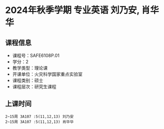 # 2024年秋季学期 专业英语 刘乃安, 肖华华






## 课程信息

- 课程号：SAFE6108P.01
- 学分：2
- 教学类型：理论课
- 开课单位：火灾科学国家重点实验室
- 课程类别：硕士
- 课程层次：研究生课程

## 上课时间

```
2~15周 3A107 :5(11,12,13) 刘乃安
2~15周 3A107 :5(11,12,13) 肖华华
```

